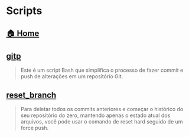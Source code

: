 # Scripts

## [🏠 Home](../readme.md)

## [gitp](/bash/gitp/readme.md)

> Este é um script Bash que simplifica o processo de fazer commit e push de alterações em um repositório Git.

## [reset_branch](/bash/reset_branch/readme.md)

> Para deletar todos os commits anteriores e começar o histórico do seu repositório do zero, mantendo apenas o estado atual dos arquivos, você pode usar o comando de reset hard seguido de um force push.
